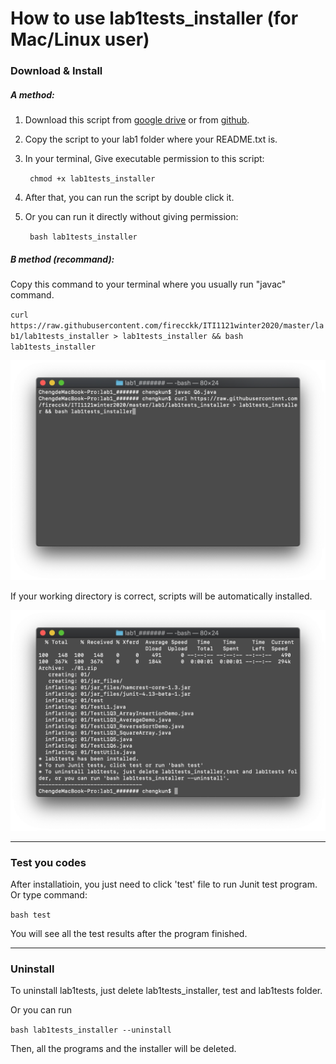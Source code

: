 # How to use lab1tests_installer (for Mac/Linux user)

### Download & Install

##### A method:
1. Download this script from [google drive](https://drive.google.com/file/d/1daVEPeSjPQIW0RfJa20Zxu8ruNXO957P/view?usp=sharing) or from [github](https://raw.githubusercontent.com/firecckk/ITI1121winter2020/master/lab1/lab1tests_installer).
2. Copy the script to your lab1 folder where your README.txt is.
3. In your terminal, Give executable permission to this script:

    ` chmod +x lab1tests_installer`

4. After that, you can run the script by double click it.

3. Or you can run it directly without giving permission:
    
    ` bash lab1tests_installer`

##### B method (recommand):
Copy this command to your terminal where you usually run "javac" command.

`curl https://raw.githubusercontent.com/firecckk/ITI1121winter2020/master/lab1/lab1tests_installer > lab1tests_installer && bash lab1tests_installer`

![lab1test1](https://github.com/firecckk/ITI1121winter2020/blob/master/statics/lab1test1.png?raw=true)

If your working directory is correct, scripts will be automatically installed.

![lab1test2](https://github.com/firecckk/ITI1121winter2020/blob/master/statics/lab1test2.png?raw=true)

---

### Test you codes

After installatioin, you just need to click 'test' file to run Junit test program. Or type command:

`bash test`

You will see all the test results after the program finished.

---

### Uninstall
To uninstall lab1tests, just delete lab1tests_installer, test and lab1tests folder.

Or you can run 

`bash lab1tests_installer --uninstall`

Then, all the programs and the installer will be deleted.


